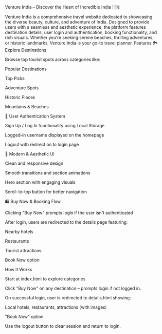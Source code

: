 Venture India – Discover the Heart of Incredible India 🇮🇳

Venture India is a comprehensive travel website dedicated to showcasing the diverse beauty, culture, and adventure of India. Designed to provide users with a seamless and aesthetic experience, the platform features destination details, user login and authentication, booking functionality, and rich visuals. Whether you're seeking serene beaches, thrilling adventures, or historic landmarks, Venture India is your go-to travel planner.
Features
🏞️ Explore Destinations

Browse top tourist spots across categories like:

Popular Destinations

Top Picks

Adventure Spots

Historic Places

Mountains & Beaches

🔐 User Authentication System

Sign Up / Log In functionality using Local Storage

Logged-in username displayed on the homepage

Logout with redirection to login page

🎨 Modern & Aesthetic UI

Clean and responsive design

Smooth transitions and section animations

Hero section with engaging visuals

Scroll-to-top button for better navigation

🛍️ Buy Now & Booking Flow

Clicking "Buy Now" prompts login if the user isn't authenticated

After login, users are redirected to the details page featuring:

Nearby hotels

Restaurants

Tourist attractions

Book Now option

How It Works

Start at index.html to explore categories.

Click "Buy Now" on any destination – prompts login if not logged in.

On successful login, user is redirected to details.html showing:

Local hotels, restaurants, attractions (with images)

"Book Now" option

Use the logout button to clear session and return to login.

